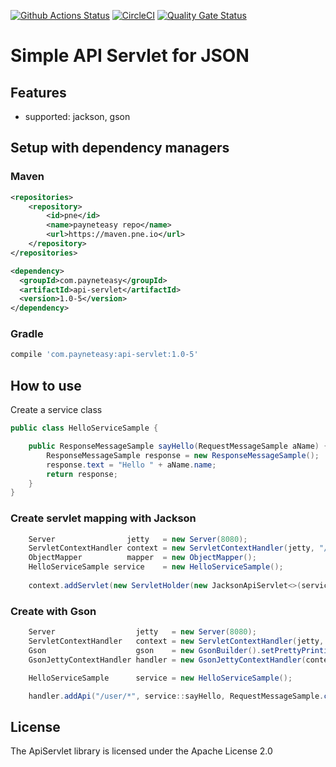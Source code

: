 [![Github Actions Status](https://github.com/payneteasy/api-servlet/workflows/Java%20CI/badge.svg)](https://github.com/payneteasy/api-servlet/actions)
[![CircleCI](https://circleci.com/gh/payneteasy/api-servlet.svg?style=svg)](https://circleci.com/gh/payneteasy/api-servlet)
[![Quality Gate Status](https://sonarcloud.io/api/project_badges/measure?project=com.payneteasy%3Aapi-servlet&metric=alert_status)](https://sonarcloud.io/dashboard?id=com.payneteasy%3Aapi-servlet)

Simple API Servlet for JSON
==========================


## Features

* supported: jackson, gson

## Setup with dependency managers

### Maven

```xml
<repositories>
    <repository>
        <id>pne</id>
        <name>payneteasy repo</name>
        <url>https://maven.pne.io</url>
    </repository>
</repositories>

<dependency>
  <groupId>com.payneteasy</groupId>
  <artifactId>api-servlet</artifactId>
  <version>1.0-5</version>
</dependency>
```

### Gradle

```groovy
compile 'com.payneteasy:api-servlet:1.0-5'
```

How to use
------------

Create a service class

```java
public class HelloServiceSample {

    public ResponseMessageSample sayHello(RequestMessageSample aName) {
        ResponseMessageSample response = new ResponseMessageSample();
        response.text = "Hello " + aName.name;
        return response;
    }
}
```

### Create servlet mapping with Jackson

```java
    Server                jetty   = new Server(8080);
    ServletContextHandler context = new ServletContextHandler(jetty, "/api", ServletContextHandler.NO_SESSIONS);
    ObjectMapper          mapper  = new ObjectMapper();
    HelloServiceSample service    = new HelloServiceSample();
    
    context.addServlet(new ServletHolder(new JacksonApiServlet<>(service::sayHello, RequestMessageSample.class, ResponseMessageSample.class, mapper)), "/user/*");
```

### Create with Gson

```java
    Server                  jetty   = new Server(8080);
    ServletContextHandler   context = new ServletContextHandler(jetty, "/api", ServletContextHandler.NO_SESSIONS);
    Gson                    gson    = new GsonBuilder().setPrettyPrinting().create();
    GsonJettyContextHandler handler = new GsonJettyContextHandler(context, gson);

    HelloServiceSample      service = new HelloServiceSample();

    handler.addApi("/user/*", service::sayHello, RequestMessageSample.class);
```


## License

The ApiServlet library is licensed under the Apache License 2.0
